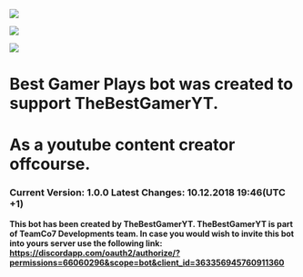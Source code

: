 

[<img src="https://img.shields.io/badge/discord-js-blue.svg">](https://discord.js.org/) 

[<img src="https://discordapp.com/api/guilds/133049272517001216/widget.png?style=shield">](https://discord.gg/67gbBKH)

[<img src="https://d1qb2nb5cznatu.cloudfront.net/startups/i/90183-bed46f22aafe8af7dc65cdd73fff2f76-medium_jpg.jpg?buster=1481325396">](https://discordapp.com/oauth2/authorize/?permissions=66060296&scope=bot&client_id=363356945760911360)

# Best Gamer Plays bot was created to support TheBestGamerYT.
# As a youtube content  creator offcourse.

### Current Version: 1.0.0 Latest Changes: 10.12.2018 19:46(UTC +1)

**This bot has been created by TheBestGamerYT.
TheBestGamerYT is part of TeamCo7 Developments team.
In case you would wish to invite this bot into yours server use the following link:
https://discordapp.com/oauth2/authorize/?permissions=66060296&scope=bot&client_id=363356945760911360**
